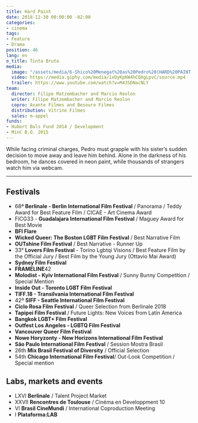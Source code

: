 ```yaml
---
title: Hard Paint
date: 2018-12-30 00:00:00 -02:00
categories:
- cinema
tags:
- Feature
- Drama
position: 46
lang: en
o_title: Tinta Bruta
media:
  image: "/assets/media/6-Shico%20Menegat%20as%20Pedro%20(HARD%20PAINT).jpg"
  video: https://media.giphy.com/media/1xOyKpKW4hCQXgLpvC/source.mp4
  trailer: https://www.youtube.com/watch?v=M4JSDNacNLY
team:
  director: Filipe Matzembacher and Marcio Reolon
  writer: Filipe Matzembacher and Marcio Reolon
  copro: Avante Filmes and Besouro Filmes
  distribution: Vitrine Filmes
  sales: m-appel
funds:
- Hubert Bals Fund 2014 / Development
- MinC B.O. 2015
---
```


While facing criminal charges, Pedro must grapple with his sister’s sudden decision to move away and leave him behind. Alone in the darkness of his bedroom, he dances covered in neon paint, while thousands of strangers watch him via webcam.

---
## Festivals
* 68ª **Berlinale - Berlin International Film Festival** / Panorama / Teddy Award for Best Feature Film / CICAE - Art Cinema Award
* FICG33 - **Guadalajara International Film Festival** / Maguey Award for Best Movie 
* **BFI Flare**
* **Wicked Queer: The Boston LGBT Film Festival** / Best Narrative Film
* **OUTshine Film Festival** / Best Narrative - Runner Up
* 33° **Lovers Film Festival** - Torino Lgbtqi Visions / Best Feature Film by the Official Jury / Best Film by the Young Jury (Ottavio Mai Award)
* **Sydney Film Festival**
* **FRAMELINE**42
* **Molodist - Kyiv International Film Festival** / Sunny Bunny Competition / Special Mention
* **Inside Out - Toronto LGBT Film Festival**
* **TIFF.18 - Transilvania International Film Festival**
* 42º **SIFF - Seattle International Film Festival**
* **Ciclo Rosa Film Festival** / Queer Selection from Berlinale 2018
* **Tapipei Film Festival** / Future Lights: New Voices from Latin America
* **Bangkok LGBT+ Film Festival**
* **Outfest Los Angeles - LGBTQ Film Festival**
* **Vancouver Queer Film Festival** 
* **Nowe Horyzonty - New Horizons International Film Festival**
* **São Paulo International Film Festival** / Session Mostra Brasil
* 26th **Mix Brasil Festival of Diversity** / Official Selection
* 54th **Chicago International Film Festival**/ Out-Look Competition / Special mention

## Labs, markets and events
* LXVI **Berlinale** / Talent Project Market
* XXVII **Rencontres de Toulouse** / Cinéma en Developpment 10
* VI **Brasil CineMundi** / International Coproduction Meeting
* I **Plataforma:LAB**